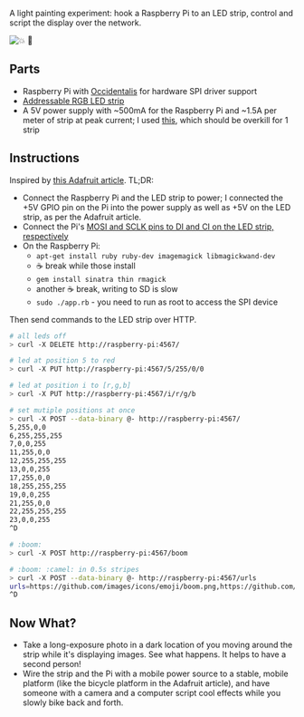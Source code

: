 A light painting experiment: hook a Raspberry Pi to an LED strip, control and script the display over the network.

![:boom: :camel:](https://f.cloud.github.com/assets/60566/96449/147aea60-66ae-11e2-9c8c-d507f145ebbb.png)

## Parts

- Raspberry Pi with [Occidentalis](http://learn.adafruit.com/adafruit-raspberry-pi-educational-linux-distro/occidentalis-v0-dot-2) for hardware SPI driver support
- [Addressable RGB LED strip](http://adafruit.com/products/306)
- A 5V power supply with ~500mA for the Raspberry Pi and ~1.5A per meter of strip at peak current; I used [this](https://www.adafruit.com/products/658), which should be overkill for 1 strip

## Instructions

Inspired by [this Adafruit article](http://learn.adafruit.com/light-painting-with-raspberry-pi). TL;DR:

- Connect the Raspberry Pi and the LED strip to power; I connected the +5V GPIO pin on the Pi into the power supply as well as +5V on the LED strip, as per
the Adafruit article.
- Connect the Pi's [MOSI and SCLK pins to DI and CI on the LED strip, respectively](http://learn.adafruit.com/assets/1589)
- On the Raspberry Pi:
  - `apt-get install ruby ruby-dev imagemagick libmagickwand-dev`
  - :coffee: break while those install
  - `gem install sinatra thin rmagick`
  - another :coffee: break, writing to SD is slow
  - `sudo ./app.rb` - you need to run as root to access the SPI device

Then send commands to the LED strip over HTTP.

```sh
# all leds off
> curl -X DELETE http://raspberry-pi:4567/

# led at position 5 to red
> curl -X PUT http://raspberry-pi:4567/5/255/0/0

# led at position i to [r,g,b]
> curl -X PUT http://raspberry-pi:4567/i/r/g/b

# set mutiple positions at once
> curl -X POST --data-binary @- http://raspberry-pi:4567/
5,255,0,0
6,255,255,255
7,0,0,255
11,255,0,0
12,255,255,255
13,0,0,255
17,255,0,0
18,255,255,255
19,0,0,255
21,255,0,0
22,255,255,255
23,0,0,255
^D

# :boom:
> curl -X POST http://raspberry-pi:4567/boom

# :boom: :camel: in 0.5s stripes
> curl -X POST --data-binary @- http://raspberry-pi:4567/urls
urls=https://github.com/images/icons/emoji/boom.png,https://github.com/images/icons/emoji/camel.png&timeout=0.5
^D
```

## Now What?

- Take a long-exposure photo in a dark location of you moving around the strip while it's displaying images. See what happens. It helps to have a second person!
- Wire the strip and the Pi with a mobile power source to a stable, mobile platform (like the bicycle platform in the Adafruit article), and have someone with a camera
and a computer script cool effects while you slowly bike back and forth.
